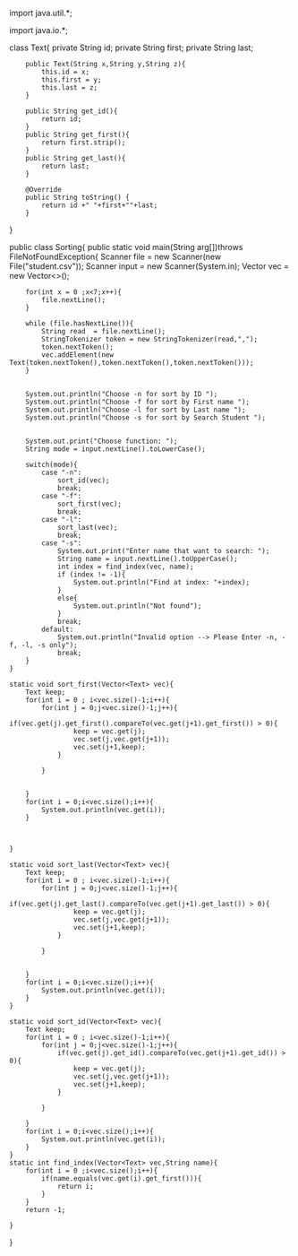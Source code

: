 import java.util.*;

import java.io.*;


class Text{
        private String id;
        private String first;
        private String last;

        public Text(String x,String y,String z){
            this.id = x;
            this.first = y;
            this.last = z;
        }

        public String get_id(){
            return id;
        }
        public String get_first(){
            return first.strip();
        }
        public String get_last(){
            return last;
        }

        @Override
        public String toString() {
            return id +" "+first+""+last;
        }
}



public class Sorting{
    public static void main(String arg[])throws FileNotFoundException{
        Scanner file = new Scanner(new File("student.csv"));
        Scanner input = new Scanner(System.in); 
        Vector<Text> vec = new Vector<>();
        
        for(int x = 0 ;x<7;x++){
            file.nextLine();
        }

        while (file.hasNextLine()){
            String read  = file.nextLine();
            StringTokenizer token = new StringTokenizer(read,",");
            token.nextToken();
            vec.addElement(new Text(token.nextToken(),token.nextToken(),token.nextToken()));
        }
        

        System.out.println("Choose -n for sort by ID ");
        System.out.println("Choose -f for sort by First name ");
        System.out.println("Choose -l for sort by Last name ");
        System.out.println("Choose -s for sort by Search Student ");


        System.out.print("Choose function: ");
        String mode = input.nextLine().toLowerCase();
        
        switch(mode){
            case "-n":
                sort_id(vec);
                break;
            case "-f":
                sort_first(vec);
                break;
            case "-l":
                sort_last(vec);
                break;
            case "-s":
                System.out.print("Enter name that want to search: ");
                String name = input.nextLine().toUpperCase();
                int index = find_index(vec, name);
                if (index != -1){
                    System.out.println("Find at index: "+index);
                }
                else{
                    System.out.println("Not found");
                }
                break;
            default: 
                System.out.println("Invalid option --> Please Enter -n, -f, -l, -s only"); 
                break;
        }
    }

    static void sort_first(Vector<Text> vec){
        Text keep;
        for(int i = 0 ; i<vec.size()-1;i++){
            for(int j = 0;j<vec.size()-1;j++){
                if(vec.get(j).get_first().compareTo(vec.get(j+1).get_first()) > 0){
                    keep = vec.get(j);
                    vec.set(j,vec.get(j+1));
                    vec.set(j+1,keep);
                }
                
            }
           
           
        } 
        for(int i = 0;i<vec.size();i++){
            System.out.println(vec.get(i));
        }
       

          
    }

    static void sort_last(Vector<Text> vec){
        Text keep;
        for(int i = 0 ; i<vec.size()-1;i++){
            for(int j = 0;j<vec.size()-1;j++){
                if(vec.get(j).get_last().compareTo(vec.get(j+1).get_last()) > 0){
                    keep = vec.get(j);
                    vec.set(j,vec.get(j+1));
                    vec.set(j+1,keep);
                }
                
            }
           
           
        } 
        for(int i = 0;i<vec.size();i++){
            System.out.println(vec.get(i));
        }
    }

    static void sort_id(Vector<Text> vec){
        Text keep;
        for(int i = 0 ; i<vec.size()-1;i++){
            for(int j = 0;j<vec.size()-1;j++){
                if(vec.get(j).get_id().compareTo(vec.get(j+1).get_id()) > 0){
                    keep = vec.get(j);
                    vec.set(j,vec.get(j+1));
                    vec.set(j+1,keep);
                }
                
            }
           
        } 
        for(int i = 0;i<vec.size();i++){
            System.out.println(vec.get(i));
        }
    }
    static int find_index(Vector<Text> vec,String name){
        for(int i = 0 ;i<vec.size();i++){
            if(name.equals(vec.get(i).get_first())){
                return i;
            }
        }
        return -1;     
        
    }


}

